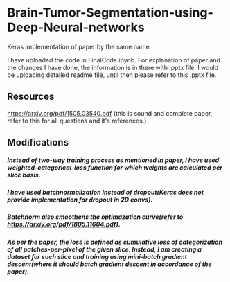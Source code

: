 # Brain-Tumor-Segmentation-using-Deep-Neural-networks
Keras implementation of paper by the same name

I have uploaded the code in FinalCode.ipynb. For explanation of paper and the changes I have done, the information is in there with .pptx file. I would be uploading detailed readme file, until then please refer to this .pptx file.

## Resources
https://arxiv.org/pdf/1505.03540.pdf
(this is sound and complete paper, refer to this for all questions and it's references.)

## Modifications
##### Instead of two-way training process as mentioned in paper, I have used weighted-categorical-loss function for which weights are calculated per slice basis.
##### I have used batchnormalization instead of dropout(Keras does not provide implementation for dropout in 2D convs).
##### Batchnorm also smoothens the optimazation curve(refer to https://arxiv.org/pdf/1805.11604.pdf).
##### As per the paper, the loss is defined as cumulative loss of categorization of all patches-per-pixel of the given slice. Instead, I am creating a dataset for such slice and training using mini-batch gradient descent(where it should batch gradient descent in accordance of the paper).
